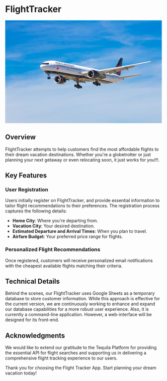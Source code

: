 # FlightTracker 

![Flight Tracker App](image.jpg)

## Overview

FlightTracker attempts to help customers find the most affordable flights to their dream vacation destinations. Whether you're a globetrotter or just planning your next getaway or even relocating soon, it just works for you!!!.

## Key Features

### User Registration

Users initially register on FlightTracker, and provide essential information to tailor flight recommendations to their preferences. The registration process captures the following details:

- **Home City**: Where you're departing from.
- **Vacation City**: Your desired destination.
- **Estimated Departure and Arrival Times**: When you plan to travel.
- **Airfare Budget**: Your preferred price range for flights.

### Personalized Flight Recommendations

Once registered, customers will receive personalized email notifications with the cheapest available flights matching their criteria. 

## Technical Details

Behind the scenes, our FlightTracker uses Google Sheets as a temporary database to store customer information. While this approach is effective for the current version, we are continuously working to enhance and expand our database capabilities for a more robust user experience.
Also, it is currently a command-line application. However, a web-interface will be designed for its front-end.

## Acknowledgments

We would like to extend our gratitude to the Tequila Platform for providing the essential API for flight searches and supporting us in delivering a comprehensive flight tracking experience to our users.

Thank you for choosing the Flight Tracker App. Start planning your dream vacation today!
